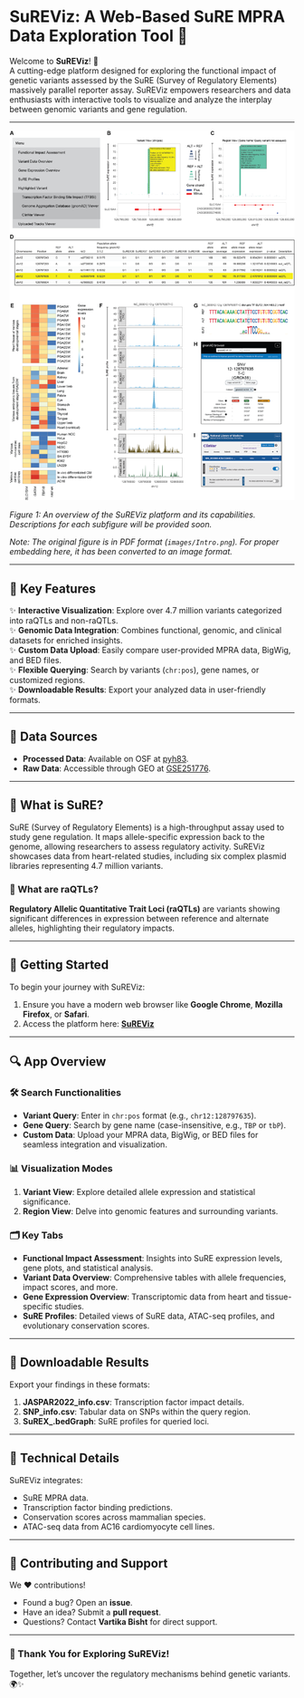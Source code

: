 # SuREViz: A Web-Based SuRE MPRA Data Exploration Tool 🌟

Welcome to **SuREViz**! 🎉  
A cutting-edge platform designed for exploring the functional impact of genetic variants assessed by the SuRE (Survey of Regulatory Elements) massively parallel reporter assay. SuREViz empowers researchers and data enthusiasts with interactive tools to visualize and analyze the interplay between genomic variants and gene regulation.

---

<p align="center">
  <img src="images/Intro.png" alt="Introductory Figure" width="700px">
</p>

*Figure 1: An overview of the SuREViz platform and its capabilities. Descriptions for each subfigure will be provided soon.*

*Note: The original figure is in PDF format (`images/Intro.png`). For proper embedding here, it has been converted to an image format.*

---

## 🌟 Key Features

✨ **Interactive Visualization**: Explore over 4.7 million variants categorized into raQTLs and non-raQTLs.  
✨ **Genomic Data Integration**: Combines functional, genomic, and clinical datasets for enriched insights.  
✨ **Custom Data Upload**: Easily compare user-provided MPRA data, BigWig, and BED files.  
✨ **Flexible Querying**: Search by variants (`chr:pos`), gene names, or customized regions.  
✨ **Downloadable Results**: Export your analyzed data in user-friendly formats.  

---

## 🔬 Data Sources

- **Processed Data**: Available on OSF at [pyh83](https://osf.io/pyh83/).  
- **Raw Data**: Accessible through GEO at [GSE251776](https://www.ncbi.nlm.nih.gov/geo/query/acc.cgi?acc=GSE251776).  

---

## 🔬 What is SuRE?

SuRE (Survey of Regulatory Elements) is a high-throughput assay used to study gene regulation. It maps allele-specific expression back to the genome, allowing researchers to assess regulatory activity. SuREViz showcases data from heart-related studies, including six complex plasmid libraries representing 4.7 million variants.  

### 🧬 What are raQTLs?  
**Regulatory Allelic Quantitative Trait Loci (raQTLs)** are variants showing significant differences in expression between reference and alternate alleles, highlighting their regulatory impacts.

---

## 🚀 Getting Started

To begin your journey with SuREViz:  
1. Ensure you have a modern web browser like **Google Chrome**, **Mozilla Firefox**, or **Safari**.  
2. Access the platform here: **[SuREViz](http://192.168.107.99:6197)**  

---

## 🔍 App Overview  

### 🛠️ Search Functionalities  
- **Variant Query**: Enter in `chr:pos` format (e.g., `chr12:128797635`).  
- **Gene Query**: Search by gene name (case-insensitive, e.g., `TBP` or `tbP`).  
- **Custom Data**: Upload your MPRA data, BigWig, or BED files for seamless integration and visualization.

### 📊 Visualization Modes  
1. **Variant View**: Explore detailed allele expression and statistical significance.  
2. **Region View**: Delve into genomic features and surrounding variants.  

### 🗂️ Key Tabs  
- **Functional Impact Assessment**: Insights into SuRE expression levels, gene plots, and statistical analysis.  
- **Variant Data Overview**: Comprehensive tables with allele frequencies, impact scores, and more.  
- **Gene Expression Overview**: Transcriptomic data from heart and tissue-specific studies.  
- **SuRE Profiles**: Detailed views of SuRE data, ATAC-seq profiles, and evolutionary conservation scores.  

---

## 📂 Downloadable Results

Export your findings in these formats:  
1. **JASPAR2022_info.csv**: Transcription factor impact details.  
2. **SNP_info.csv**: Tabular data on SNPs within the query region.  
3. **SuREX_.bedGraph**: SuRE profiles for queried loci.  

---

## 🧠 Technical Details  

SuREViz integrates:  
- SuRE MPRA data.  
- Transcription factor binding predictions.  
- Conservation scores across mammalian species.  
- ATAC-seq data from AC16 cardiomyocyte cell lines.  

---

## 🤝 Contributing and Support  

We ❤️ contributions!  
- Found a bug? Open an **issue**.  
- Have an idea? Submit a **pull request**.  
- Questions? Contact **Vartika Bisht** for direct support.

---

### 🌟 Thank You for Exploring SuREViz!  
Together, let’s uncover the regulatory mechanisms behind genetic variants. 🌍✨

